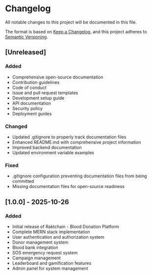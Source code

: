 # Changelog

All notable changes to this project will be documented in this file.

The format is based on [Keep a Changelog](https://keepachangelog.com/en/1.0.0/),
and this project adheres to [Semantic Versioning](https://semver.org/spec/v2.0.0.html).

## [Unreleased]

### Added
- Comprehensive open-source documentation
- Contribution guidelines
- Code of conduct
- Issue and pull request templates
- Development setup guide
- API documentation
- Security policy
- Deployment guides

### Changed
- Updated .gitignore to properly track documentation files
- Enhanced README.md with comprehensive project information
- Improved backend documentation
- Updated environment variable examples

### Fixed
- .gitignore configuration preventing documentation files from being committed
- Missing documentation files for open-source readiness

## [1.0.0] - 2025-10-26

### Added
- Initial release of Raktchain - Blood Donation Platform
- Complete MERN stack implementation
- User authentication and authorization system
- Donor management system
- Blood bank integration
- SOS emergency request system
- Campaign management
- Leaderboard and gamification features
- Admin panel for system management